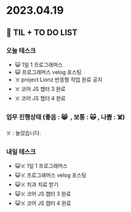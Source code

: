 # 2023.04.19

## 📓 TIL + TO DO LIST

### 오늘 테스크

- 😺 1일 1 프로그래머스
- 😺 프로그래머스 velog 포스팅
- ☠️ project Lionz 반응형 작업 완료 공지
- ☠️ 코어 JS 챕터 3 완료
- ☠️ 코어 JS 챕터 4 완료

### 업무 진행상태 (좋음 : 😸  , 보통 : 🙀 , 나쁨 : ☠️)

☠️ : 놀았습니다.

### 내일 테스크

- 😺☠️ 1일 1 프로그래머스
- 😺☠️ 프로그래머스 velog 포스팅
- 😺☠️ 치과 치료 받기
- 😺☠️ 코어 JS 챕터 3 완료
- 😺☠️ 코어 JS 챕터 4 완료
